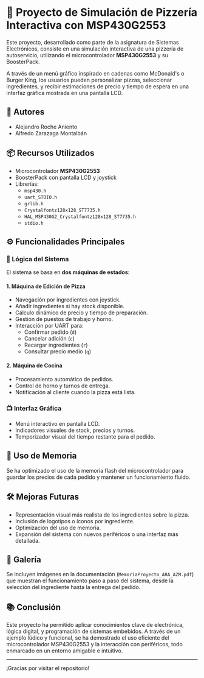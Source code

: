 # 🍕 Proyecto de Simulación de Pizzería Interactiva con MSP430G2553

Este proyecto, desarrollado como parte de la asignatura de Sistemas Electrónicos, consiste en una simulación interactiva de una pizzería de autoservicio, utilizando el microcontrolador **MSP430G2553** y su BoosterPack.

A través de un menú gráfico inspirado en cadenas como McDonald's o Burger King, los usuarios pueden personalizar pizzas, seleccionar ingredientes, y recibir estimaciones de precio y tiempo de espera en una interfaz gráfica mostrada en una pantalla LCD.

## 👥 Autores

- Alejandro Roche Aniento  
- Alfredo Zarazaga Montalbán  

## 📦 Recursos Utilizados

- Microcontrolador **MSP430G2553**
- BoosterPack con pantalla LCD y joystick
- Librerías:
  - `msp430.h`
  - `uart_STDIO.h`
  - `grlib.h`
  - `Crystalfontz128x128_ST7735.h`
  - `HAL_MSP430G2_Crystalfontz128x128_ST7735.h`
  - `stdio.h`

## ⚙️ Funcionalidades Principales

### 🧠 Lógica del Sistema

El sistema se basa en **dos máquinas de estados**:

#### 1. Máquina de Edición de Pizza
- Navegación por ingredientes con joystick.
- Añadir ingredientes si hay stock disponible.
- Cálculo dinámico de precio y tiempo de preparación.
- Gestión de puestos de trabajo y horno.
- Interacción por UART para:
  - Confirmar pedido (`d`)
  - Cancelar adición (`c`)
  - Recargar ingredientes (`r`)
  - Consultar precio medio (`q`)

#### 2. Máquina de Cocina
- Procesamiento automático de pedidos.
- Control de horno y turnos de entrega.
- Notificación al cliente cuando la pizza está lista.

### 📺 Interfaz Gráfica
- Menú interactivo en pantalla LCD.
- Indicadores visuales de stock, precios y turnos.
- Temporizador visual del tiempo restante para el pedido.

## 💾 Uso de Memoria

Se ha optimizado el uso de la memoria flash del microcontrolador para guardar los precios de cada pedido y mantener un funcionamiento fluido.

## 🛠️ Mejoras Futuras

- Representación visual más realista de los ingredientes sobre la pizza.
- Inclusión de logotipos o íconos por ingrediente.
- Optimización del uso de memoria.
- Expansión del sistema con nuevos periféricos o una interfaz más detallada.

## 📸 Galería

Se incluyen imágenes en la documentación (`MemoriaProyecto_ARA_AZM.pdf`) que muestran el funcionamiento paso a paso del sistema, desde la selección del ingrediente hasta la entrega del pedido.

## 📚 Conclusión

Este proyecto ha permitido aplicar conocimientos clave de electrónica, lógica digital, y programación de sistemas embebidos. A través de un ejemplo lúdico y funcional, se ha demostrado el uso eficiente del microcontrolador MSP430G2553 y la interacción con periféricos, todo enmarcado en un entorno amigable e intuitivo.

---

¡Gracias por visitar el repositorio!  
